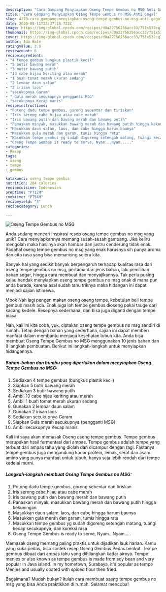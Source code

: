 ```yaml
---
description: "Cara Gampang Menyiapkan Oseng Tempe Gembus no MSG Anti Gagal"
title: "Cara Gampang Menyiapkan Oseng Tempe Gembus no MSG Anti Gagal"
slug: 4270-cara-gampang-menyiapkan-oseng-tempe-gembus-no-msg-anti-gagal
date: 2020-08-11T23:37:18.722Z
image: https://img-global.cpcdn.com/recipes/d0a22756256acc33/751x532cq70/oseng-tempe-gembus-no-msg-foto-resep-utama.jpg
thumbnail: https://img-global.cpcdn.com/recipes/d0a22756256acc33/751x532cq70/oseng-tempe-gembus-no-msg-foto-resep-utama.jpg
cover: https://img-global.cpcdn.com/recipes/d0a22756256acc33/751x532cq70/oseng-tempe-gembus-no-msg-foto-resep-utama.jpg
author: Ida Hale
ratingvalue: 3.8
reviewcount: 6
recipeingredient:
- "4 tempe gembus bungkus plastik kecil"
- "5 butir bawang merah"
- "3 butir bawang putih"
- "10 cabe hijau keriting atau merah"
- "1 buah tomat merah ukuran sedang"
- "2 lembar daun salam"
- "2 irisan laos"
- "secukupnya Garam"
- " Gula merah secukupnya pengganti MSG"
- "secukupnya Kecap manis"
recipeinstructions:
- "Potong dadu tempe gembus, goreng sebentar dan tiriskan"
- "Iris serong cabe hijau atau cabe merah"
- "Iris bawang putih dan bawang merah dan bawang putih"
- "Panaskan minyak, masukkan bawang merah dan bawang putih hingga kekuningan"
- "Masukkan daun salam, laos, dan cabe hingga harum baunya"
- "Masukkan gula merah dan garam, tumis hingga rata"
- "Masukkan tempe gembus yg sudah digoreng setengah matang, tuangi kecap secukupnya, dan koreksi rasa"
- "Oseng Tempe Gembus is ready to serve, Nyam...Nyam....."
categories:
- Resep
tags:
- oseng
- tempe
- gembus

katakunci: oseng tempe gembus 
nutrition: 284 calories
recipecuisine: Indonesian
preptime: "PT12M"
cooktime: "PT54M"
recipeyield: "4"
recipecategory: Lunch

---
```



![Oseng Tempe Gembus no MSG](https://img-global.cpcdn.com/recipes/d0a22756256acc33/751x532cq70/oseng-tempe-gembus-no-msg-foto-resep-utama.jpg)

Anda sedang mencari inspirasi resep oseng tempe gembus no msg yang unik? Cara menyiapkannya memang susah-susah gampang. Jika keliru mengolah maka hasilnya akan hambar dan justru cenderung tidak enak. Padahal oseng tempe gembus no msg yang enak harusnya sih punya aroma dan cita rasa yang bisa memancing selera kita.

Banyak hal yang sedikit banyak berpengaruh terhadap kualitas rasa dari oseng tempe gembus no msg, pertama dari jenis bahan, lalu pemilihan bahan segar, hingga cara membuat dan menyajikannya. Tak perlu pusing kalau hendak menyiapkan oseng tempe gembus no msg enak di mana pun anda berada, karena asal sudah tahu triknya maka hidangan ini dapat menjadi sajian istimewa.

Mbok Nah lagi pengen makan oseng oseng tempe, kebetulan beli tempe gembus masih ada. Enak juga loh tempe gembus dioseng pakai tauge dari kacang kedele. Resepnya sederhana, dan bisa juga diganti dengan tempe biasa.


Nah, kali ini kita coba, yuk, ciptakan oseng tempe gembus no msg sendiri di rumah. Tetap dengan bahan yang sederhana, sajian ini dapat memberi manfaat dalam membantu menjaga kesehatan tubuh kita. Anda bisa membuat Oseng Tempe Gembus no MSG menggunakan 10 jenis bahan dan 8 langkah pembuatan. Berikut ini langkah-langkah untuk menyiapkan hidangannya.

<!--inarticleads1-->

##### Bahan-bahan dan bumbu yang diperlukan dalam menyiapkan Oseng Tempe Gembus no MSG:

1. Sediakan 4 tempe gembus (bungkus plastik kecil)
1. Siapkan 5 butir bawang merah
1. Sediakan 3 butir bawang putih
1. Ambil 10 cabe hijau keriting atau merah
1. Ambil 1 buah tomat merah ukuran sedang
1. Gunakan 2 lembar daun salam
1. Gunakan 2 irisan laos
1. Sediakan secukupnya Garam
1. Siapkan  Gula merah secukupnya (pengganti MSG)
1. Ambil secukupnya Kecap manis


Kali ini saya akan memasak Oseng oseng tempe gembus. Tempe gembus merupakan hasil fermentasi dari ampas. Tempe gembus adalah tempe yang terbuat dari ampas tahu yang diolah dan dicampur dengan ragi. Faktanya tempe gembus juga mengandung kadar protein, lemak, serat dan asam amino yang punya manfaat untuk tubuh, hanya saja lebih rendah dari tempe kedelai murni. 

<!--inarticleads2-->

##### Langkah-langkah membuat Oseng Tempe Gembus no MSG:

1. Potong dadu tempe gembus, goreng sebentar dan tiriskan
1. Iris serong cabe hijau atau cabe merah
1. Iris bawang putih dan bawang merah dan bawang putih
1. Panaskan minyak, masukkan bawang merah dan bawang putih hingga kekuningan
1. Masukkan daun salam, laos, dan cabe hingga harum baunya
1. Masukkan gula merah dan garam, tumis hingga rata
1. Masukkan tempe gembus yg sudah digoreng setengah matang, tuangi kecap secukupnya, dan koreksi rasa
1. Oseng Tempe Gembus is ready to serve, Nyam...Nyam.....


Memasak oseng memang paling praktis untuk dijadikan lauk harian. Kamu yang suka pedas, bisa sontek resep Oseng Gembus Pedas berikut. Tempe gembus dibuat dari ampas tahu yang dihilangkan kadar airnya. Tempe menjes or also known as tempe gembus is made from soy bean and very popular in Java island. In my hometown, Surabaya, it&#39;s popular as tempe Menjes and usually coated with spiced flour then fried. 

Bagaimana? Mudah bukan? Itulah cara membuat oseng tempe gembus no msg yang bisa Anda praktikkan di rumah. Selamat mencoba!
